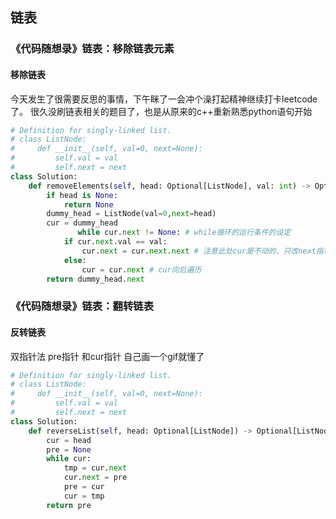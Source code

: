 
## 链表
### 《代码随想录》链表：移除链表元素
#### 移除链表 
今天发生了很需要反思的事情，下午眯了一会冲个澡打起精神继续打卡leetcode了。
很久没刷链表相关的题目了，也是从原来的c++重新熟悉python语句开始
```python
# Definition for singly-linked list.
# class ListNode:
#     def __init__(self, val=0, next=None):
#         self.val = val
#         self.next = next
class Solution:
    def removeElements(self, head: Optional[ListNode], val: int) -> Optional[ListNode]:
        if head is None:
            return None
        dummy_head = ListNode(val=0,next=head)
        cur = dummy_head
               while cur.next != None: # while循环的运行条件的设定
            if cur.next.val == val:
                cur.next = cur.next.next # 注意此处cur是不动的，只改next指针
            else:
                cur = cur.next # cur向后遍历
        return dummy_head.next
```


### 《代码随想录》链表：翻转链表
#### 反转链表
双指针法 pre指针 和cur指针
自己画一个gif就懂了

```python
# Definition for singly-linked list.
# class ListNode:
#     def __init__(self, val=0, next=None):
#         self.val = val
#         self.next = next
class Solution:
    def reverseList(self, head: Optional[ListNode]) -> Optional[ListNode]:
        cur = head
        pre = None
        while cur:
            tmp = cur.next
            cur.next = pre
            pre = cur
            cur = tmp
        return pre

```

